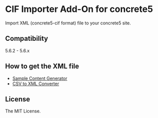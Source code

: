 # CIF Importer Add-On for concrete5

Import XML (concrete5-cif format) file to your concrete5 site.

## Compatibility

5.6.2 - 5.6.x

## How to get the XML file

* [Sample Content Generator](https://github.com/concrete5/addon_sample_content_generator)
* [CSV to XML Converter](https://github.com/hissy/addon_csv_xml_converter)

## License

The MIT License.
